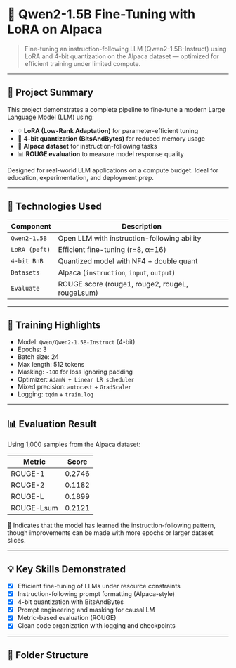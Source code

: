 # 🧠 Qwen2-1.5B Fine-Tuning with LoRA on Alpaca

> Fine-tuning an instruction-following LLM (Qwen2-1.5B-Instruct) using LoRA and 4-bit quantization on the Alpaca dataset — optimized for efficient training under limited compute.

---

## 🚀 Project Summary

This project demonstrates a complete pipeline to fine-tune a modern Large Language Model (LLM) using:
- 💡 **LoRA (Low-Rank Adaptation)** for parameter-efficient tuning
- 🧮 **4-bit quantization (BitsAndBytes)** for reduced memory usage
- 🐑 **Alpaca dataset** for instruction-following tasks
- 📊 **ROUGE evaluation** to measure model response quality

Designed for real-world LLM applications on a compute budget. Ideal for education, experimentation, and deployment prep.

---

## 🧰 Technologies Used

| Component      | Description                                  |
|----------------|----------------------------------------------|
| `Qwen2-1.5B`   | Open LLM with instruction-following ability |
| `LoRA (peft)`  | Efficient fine-tuning (r=8, α=16)            |
| `4-bit BnB`    | Quantized model with NF4 + double quant      |
| `Datasets`     | Alpaca (`instruction`, `input`, `output`)   |
| `Evaluate`     | ROUGE score (rouge1, rouge2, rougeL, rougeLsum) |

---

## 🏁 Training Highlights

- Model: `Qwen/Qwen2-1.5B-Instruct` (4-bit)
- Epochs: 3
- Batch size: 24
- Max length: 512 tokens
- Masking: `-100` for loss ignoring padding
- Optimizer: `AdamW + Linear LR scheduler`
- Mixed precision: `autocast` + `GradScaler`
- Logging: `tqdm` + `train.log`

---

## 📊 Evaluation Result

Using 1,000 samples from the Alpaca dataset:

| Metric       | Score  |
|--------------|--------|
| ROUGE-1      | 0.2746 |
| ROUGE-2      | 0.1182 |
| ROUGE-L      | 0.1899 |
| ROUGE-Lsum   | 0.2121 |

🔎 Indicates that the model has learned the instruction-following pattern, though improvements can be made with more epochs or larger dataset slices.

---

## 💡 Key Skills Demonstrated

- [x] Efficient fine-tuning of LLMs under resource constraints
- [x] Instruction-following prompt formatting (Alpaca-style)
- [x] 4-bit quantization with BitsAndBytes
- [x] Prompt engineering and masking for causal LM
- [x] Metric-based evaluation (ROUGE)
- [x] Clean code organization with logging and checkpoints

---

## 📁 Folder Structure

